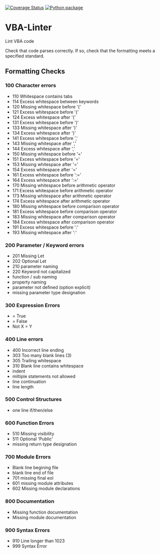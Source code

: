 [![Coverage Status](https://coveralls.io/repos/github/Beakerboy/VBA-Linter/badge.svg?branch=main)](https://coveralls.io/github/Beakerboy/VBA-Linter?branch=main) [![Python package](https://github.com/Beakerboy/VBA-Linter/actions/workflows/python-package.yml/badge.svg)](https://github.com/Beakerboy/VBA-Linter/actions/workflows/python-package.yml)
# VBA-Linter
Lint VBA code

Check that code parses correctly. If so, check that the formatting meets a specified standard.

## Formatting Checks

### 100 Character errors
* 110 Whitespace contains tabs
* 114 Excess whitespace between keywords
* 120 Missing whitespace before '('
* 121 Excess whitespace before '('
* 124 Excess whitespace after '('
* 131 Excess whitespace before ')'
* 133 Missing whitespace after ')'
* 134 Excess whitespace after ')'
* 141 Excess whitespace before ','
* 143 Missing whitespace after ','
* 144 Excess whitespace after ','
* 150 Missing whitespace before '='
* 151 Excess whitespace before '='
* 153 Missing whitespace after '='
* 154 Excess whitespace after '='
* 161 Excess whitespace before ':='
* 164 Excess whitespace after ':='
* 170 Missing whitespace before arithmetic operator
* 171 Excess whitespace before arithmetic operator
* 173 Missing whitespace after arithmetic operator
* 174 Excess whitespace after arithmetic operator
* 180 Missing whitespace before comparison operator
* 181 Excess whitespace before comparison operator
* 183 Missing whitespace after comparison operator
* 184 Excess whitespace after comparison operator
* 191 Excess whitespace before ':'
* 193 Missing whitespace after ':'
### 200 Parameter / Keyword errors
* 201 Missing Let
* 202 Optional Let
* 210 parameter naming
* 220 Keyword not capitalized
* function / sub naming
* property naming
* parameter not defined (option explicit)
* missing parameter type designation
### 300 Expression Errors
* = True
* = False
* Not X = Y
### 400 Line errors
* 400 Incorrect line ending
* 303 Too many blank lines (3)
* 305 Trailing whitespace
* 310 Blank line contains whitespace
* indent
* miltiple statements not allowed
* line continuation
* line length
### 500 Control Structures
* one line if/then/else
### 600 Function Errors
* 510 Missing visibility
* 511 Optional 'Public'
* missing return type designation
### 700 Module Errors
* Blank line begining file
* blank line end of file
* 701 missing final eol
* 601 missing module attributes
* 602 Missing module declarations
### 800 Documentation
* Missing function documentation
* Missing module documentation
### 900 Syntax Errors
* 910 Line longer than 1023
* 999 Syntax Error

